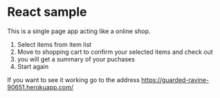 # React sample

This is a single page app acting like a online shop. 

1. Select items from item list
2. Move to shopping cart to confirm your selected items and check out
3. you will get a summary of your puchases
4. Start again


If you want to see it working go to the address https://guarded-ravine-90651.herokuapp.com/
